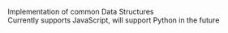 Implementation of common Data Structures <br>
Currently supports JavaScript, will support Python in the future
